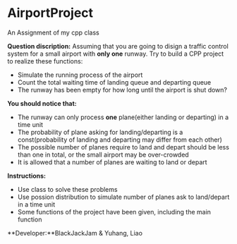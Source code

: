 # AirportProject
An Assignment of my cpp class

**Question discription:**
Assuming that you are going to disign a traffic control system for a small airport with **only one** runway.
Try to build a CPP project to realize these functions:

* Simulate the running process of the airport
* Count the total waiting time of landing queue and departing queue
* The runway has been empty for how long until the airport is shut down?

**You should notice that:**

* The runway can only process **one** plane(either landing or departing) in a time unit
* The probability of plane asking for landing/departing is a const(probability of landing and departing may differ from each other)
* The possible number of planes require to land and depart should be less than one in total, or the small airport may be over-crowded
* It is allowed that a number of planes are waiting to land or depart

**Instructions:**

* Use class to solve these problems
* Use possion distribution to simulate number of planes ask to land/depart in a time unit
* Some functions of the project have been given, including the main function

**Developer:**BlackJackJam & Yuhang, Liao